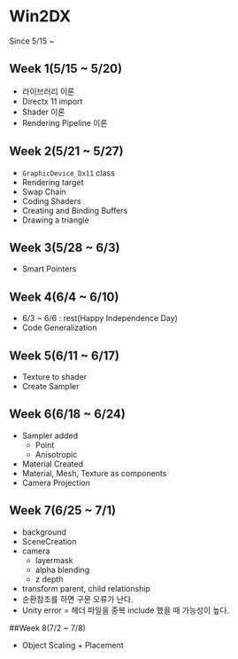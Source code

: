 # Win2DX
Since 5/15 ~

## Week 1(5/15 ~ 5/20)
- 라이브러리 이론
- Directx 11 import
- Shader 이론 
- Rendering Pipeline 이론
## Week 2(5/21 ~ 5/27)
- `GraphicDevice_Dx11` class
- Rendering target
- Swap Chain
- Coding Shaders
- Creating and Binding Buffers
- Drawing a triangle
## Week 3(5/28 ~ 6/3)
- Smart Pointers

## Week 4(6/4 ~ 6/10)
- 6/3 ~ 6/6 : rest(Happy Independence Day)
- Code Generalization

## Week 5(6/11 ~ 6/17)
- Texture to shader
- Create Sampler

## Week 6(6/18 ~ 6/24)
- Sampler added
    - Point
    - Anisotropic
- Material Created
- Material, Mesh, Texture as components
- Camera Projection

## Week 7(6/25 ~ 7/1)
- background
- SceneCreation
- camera
    - layermask
    - alpha blending
    - z depth
- transform parent, child relationship
- 순환참조를 하면 구문 오류가 난다.
- Unity error = 헤더 파일을 중복 include 했을 때 가능성이 높다.

##Week 8(7/2 ~ 7/8)
- Object Scaling + Placement